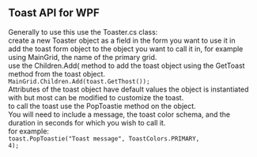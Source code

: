 <h2>Toast API for WPF</h2>

Generally to use this use the Toaster.cs class:<br>
create a new Toaster object as a field in the form you want to use it in<br>
add the toast form object to the object you want to call it in, for example using MainGrid, the name of the primary grid.<br>
use the Children.Add( method to add the toast object using the GetToast method from the toast object.<br>
<code>MainGrid.Children.Add(toast.GetThost());</code><br>
Attributes of the toast object have default values the object is instantiated with but most can be modified to customize the toast.<br>
to call the toast use the PopToastie method on the object.<br>
You will need to include a message, the toast color schema, and the duration in seconds for which you wish to call it.<br>
for example:<br>
<code>toast.PopToastie("Toast message", ToastColors.PRIMARY, 4);</code><br>
